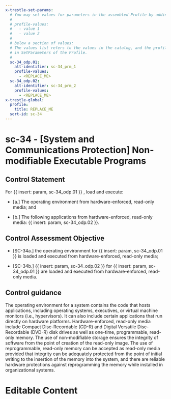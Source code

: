 ```yaml
---
x-trestle-set-params:
  # You may set values for parameters in the assembled Profile by adding
  #
  # profile-values:
  #   - value 1
  #   - value 2
  #
  # below a section of values:
  # The values list refers to the values in the catalog, and the profile-values represent values
  # in SetParameters of the Profile.
  #
  sc-34_odp.01:
    alt-identifier: sc-34_prm_1
    profile-values:
      - <REPLACE_ME>
  sc-34_odp.02:
    alt-identifier: sc-34_prm_2
    profile-values:
      - <REPLACE_ME>
x-trestle-global:
  profile:
    title: REPLACE_ME
  sort-id: sc-34
---
```


# sc-34 - \[System and Communications Protection\] Non-modifiable Executable Programs

## Control Statement

For {{ insert: param, sc-34_odp.01 }} , load and execute:

- \[a.\] The operating environment from hardware-enforced, read-only media; and

- \[b.\] The following applications from hardware-enforced, read-only media: {{ insert: param, sc-34_odp.02 }}.

## Control Assessment Objective

- \[SC-34a.\] the operating environment for {{ insert: param, sc-34_odp.01 }} is loaded and executed from hardware-enforced, read-only media;

- \[SC-34b.\] {{ insert: param, sc-34_odp.02 }} for {{ insert: param, sc-34_odp.01 }} are loaded and executed from hardware-enforced, read-only media.

## Control guidance

The operating environment for a system contains the code that hosts applications, including operating systems, executives, or virtual machine monitors (i.e., hypervisors). It can also include certain applications that run directly on hardware platforms. Hardware-enforced, read-only media include Compact Disc-Recordable (CD-R) and Digital Versatile Disc-Recordable (DVD-R) disk drives as well as one-time, programmable, read-only memory. The use of non-modifiable storage ensures the integrity of software from the point of creation of the read-only image. The use of reprogrammable, read-only memory can be accepted as read-only media provided that integrity can be adequately protected from the point of initial writing to the insertion of the memory into the system, and there are reliable hardware protections against reprogramming the memory while installed in organizational systems.

# Editable Content

<!-- Make additions and edits below -->
<!-- The above represents the contents of the control as received by the profile, prior to additions. -->
<!-- If the profile makes additions to the control, they will appear below. -->
<!-- The above markdown may not be edited but you may edit the content below, and/or introduce new additions to be made by the profile. -->
<!-- If there is a yaml header at the top, parameter values may be edited. Use --set-parameters to incorporate the changes during assembly. -->
<!-- The content here will then replace what is in the profile for this control, after running profile-assemble. -->
<!-- The current profile has no added parts for this control, but you may add new ones here. -->
<!-- Each addition must have a heading either of the form ## Control my_addition_name -->
<!-- or ## Part a. (where the a. refers to one of the control statement labels.) -->
<!-- "## Control" parts are new parts added after the statement part. -->
<!-- "## Part" parts are new parts added into the top-level statement part with that label. -->
<!-- Subparts may be added with nested hash levels of the form ### My Subpart Name -->
<!-- underneath the parent ## Control or ## Part being added -->
<!-- See https://ibm.github.io/compliance-trestle/tutorials/ssp_profile_catalog_authoring/ssp_profile_catalog_authoring for guidance. -->
